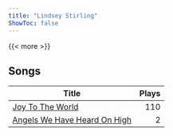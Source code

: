 ```yaml
---
title: "Lindsey Stirling"
ShowToc: false
---
```


{{< more >}}

## Songs
Title | Plays 
----- | -----: 
[Joy To The World](/songs/joy-to-the-world) | 110
[Angels We Have Heard On High](/songs/angels-we-have-heard-on-high) | 2

